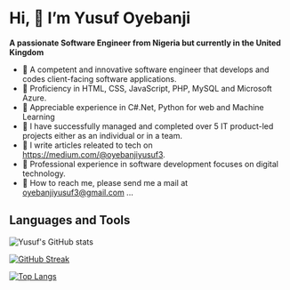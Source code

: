 
# Hi, 👋 I’m Yusuf Oyebanji

**A passionate Software Engineer from Nigeria but currently in the United Kingdom**


- 💞️ A competent and innovative software engineer that develops and codes client-facing software applications. 
- 💞️ Proficiency in HTML, CSS, JavaScript, PHP, MySQL and Microsoft Azure.
- 💞️ Appreciable experience in C#.Net, Python for web and Machine Learning
- 💞️ I have successfully managed and completed over 5 IT product-led projects either as an individual or in a team.
- 📝 I write articles releated to tech on https://medium.com/@oyebanjiyusuf3.
- 💞️ Professional experience in software development focuses on digital technology.
- 💬 How to reach me, please send me a mail at oyebanjiyusuf3@gmail.com ...

<!-- [![Yusuf's github activity graph](https://activity-graph.herokuapp.com/graph?username=oyebanjiyusuf3&theme=dracula)](https://github.com/oyebanjiyusuf3/github-readme-activity-graph) -->


## Languages and Tools
![Yusuf's GitHub stats](https://github-readme-stats.vercel.app/api?username=oyebanjiyusuf3&show_icons=true&theme=radical)


[![GitHub Streak](https://github-readme-streak-stats.herokuapp.com/?user=oyebanjiyusuf3&theme=dark)](https://git.io/streak-stats)

[![Top Langs](https://github-readme-stats.vercel.app/api/top-langs/?username=oyebanjiyusuf3&layout=compact)](https://github.com/oyebanjiyusuf3/github-readme-stats)

<!---
oyebanjiyusuf3/oyebanjiyusuf3 is a ✨ special ✨ repository because its `README.md` (this file) appears on your GitHub profile.
You can click the Preview link to take a look at your changes.
--->
